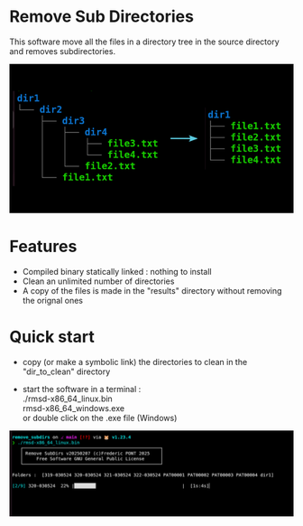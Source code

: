# Remove Sub Directories

This software move all the files in a directory tree in the source directory and removes subdirectories.

![CLI](src/images/dirtree3.png)
# Features
- Compiled binary statically linked : nothing to install
- Clean an unlimited number of directories
- A copy of the files is made  in the "results" directory without removing the orignal ones

# Quick start
+ copy (or make a symbolic link) the directories to clean in the "dir_to_clean" directory


+ start the software in a terminal :    
./rmsd-x86_64_linux.bin  
rmsd-x86_64_windows.exe  
or double click on the .exe file (Windows)

![CLI](src/images/remove_subdirs.png)